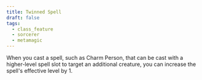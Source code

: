 ```yaml
---
title: Twinned Spell
draft: false
tags:
  - class_feature
  - sorcerer
  - metamagic
---
```

When you cast a spell, such as Charm Person, that can be cast with a higher-level spell slot to target an additional creature, you can increase the spell's effective level by 1.
